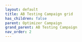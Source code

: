 ```yaml
---
layout: default
title: AB Testing Campaign grid
has_children: false
parent: Optimizer Campaign
grand_parent: AB Testing Campaign
nav_order: 2
---
```

